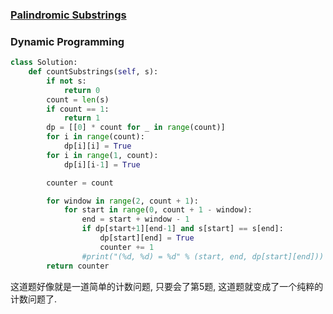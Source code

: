 ### [Palindromic Substrings](https://leetcode.com/problems/palindromic-substrings/)


### Dynamic Programming

```Python
class Solution:
    def countSubstrings(self, s):
        if not s:
            return 0
        count = len(s)
        if count == 1:
            return 1
        dp = [[0] * count for _ in range(count)]
        for i in range(count):
            dp[i][i] = True
        for i in range(1, count):
            dp[i][i-1] = True

        counter = count

        for window in range(2, count + 1):
            for start in range(0, count + 1 - window):
                end = start + window - 1
                if dp[start+1][end-1] and s[start] == s[end]:
                    dp[start][end] = True
                    counter += 1
                #print("(%d, %d) = %d" % (start, end, dp[start][end]))
        return counter
```

这道题好像就是一道简单的计数问题, 只要会了第5题, 这道题就变成了一个纯粹的计数问题了.
